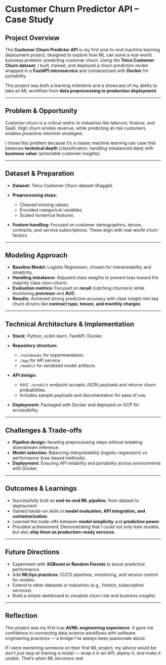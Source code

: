 # Customer Churn Predictor API – Case Study

## Project Overview

The **Customer Churn Predictor API** is my first end-to-end machine learning deployment project, designed to explore how ML can solve a real-world business problem: predicting customer churn. Using the **Telco Customer Churn dataset**, I built, trained, and deployed a churn prediction model wrapped in a **FastAPI microservice** and containerized with **Docker** for portability.

This project was both a learning milestone and a showcase of my ability to take an ML workflow from **data preprocessing to production deployment**.

---

## Problem & Opportunity

Customer churn is a critical metric in industries like telecom, finance, and SaaS. High churn erodes revenue, while predicting at-risk customers enables proactive retention strategies.

I chose this problem because it’s a classic machine learning use case that balances **technical depth** (classification, handling imbalanced data) with **business value** (actionable customer insights).

---

## Dataset & Preparation

* **Dataset:** Telco Customer Churn dataset (Kaggle).
* **Preprocessing steps:**

  * Cleaned missing values.
  * Encoded categorical variables.
  * Scaled numerical features.
* **Feature handling:** Focused on customer demographics, tenure, contracts, and service subscriptions. These align with real-world churn factors.

---

## Modeling Approach

* **Baseline Model:** Logistic Regression, chosen for interpretability and simplicity.
* **Handling imbalance:** Adjusted class weights to prevent bias toward the majority class (non-churn).
* **Evaluation metrics:** Focused on **recall** (catching churners) while monitoring **precision** and **AUC**.
* **Results:** Achieved strong predictive accuracy with clear insight into key churn drivers like **contract type, tenure, and monthly charges**.

---

## Technical Architecture & Implementation

* **Stack:** Python, scikit-learn, FastAPI, Docker.
* **Repository structure:**

  * `/notebooks` for experimentation.
  * `/app` for API service.
  * `/models` for serialized model artifacts.
* **API design:**

  * `POST /predict` endpoint accepts JSON payloads and returns churn probabilities.
  * Includes sample payloads and documentation for ease of use.
* **Deployment:** Packaged with Docker and deployed on GCP for accessibility.

---

## Challenges & Trade-offs

* **Pipeline design:** Iterating preprocessing steps without breaking downstream inference.
* **Model selection:** Balancing interpretability (logistic regression) vs performance (tree-based methods).
* **Deployment:** Ensuring API reliability and portability across environments with Docker.

---

## Outcomes & Learnings

* Successfully built an **end-to-end ML pipeline**, from dataset to deployment.
* Gained hands-on skills in **model evaluation, API integration, and containerization**.
* Learned the trade-offs between **model simplicity** and **predictive power**.
* Proudest achievement: Demonstrating that I could not only train models but also **ship them as production-ready services**.

---

## Future Directions

* Experiment with **XGBoost or Random Forests** to boost predictive performance.
* Add **MLOps practices**: CI/CD pipelines, monitoring, and version control for models.
* Extend to other datasets or industries (e.g., fintech, subscription services).
* Build a simple dashboard to visualize churn risk and business insights.

---

## Reflection

This project was my first true **AI/ML engineering experience**. It gave me confidence in connecting data science workflows with software engineering practices — a bridge I’ve always been passionate about.

If I were mentoring someone on their first ML project, my advice would be: *don’t just stop at training a model — wrap it in an API, deploy it, and make it usable. That’s when ML becomes real.*